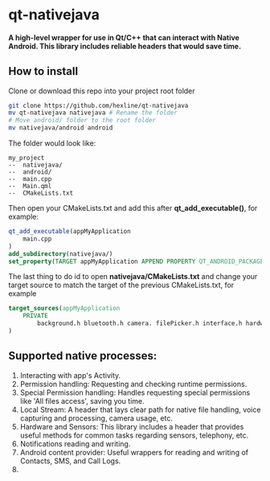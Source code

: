 # qt-nativejava
#### A high-level wrapper for use in Qt/C++ that can interact with Native Android. This library includes reliable headers that would save time. 

## How to install
Clone or download this repo into your project root folder
```bash
git clone https://github.com/hexline/qt-nativejava
mv qt-nativejava nativejava # Rename the folder
# Move android/ folder to the root folder
mv nativejava/android android
```
The folder would look like:
```
my_project
--  nativejava/
--  android/
--  main.cpp
--  Main.qml
--  CMakeLists.txt
```
Then open your CMakeLists.txt and add this after <b>qt_add_executable()</b>, for example:
```cmake
qt_add_executable(appMyApplication
    main.cpp
)
add_subdirectory(nativejava/)
set_property(TARGET appMyApplication APPEND PROPERTY QT_ANDROID_PACKAGE_SOURCE_DIR ${CMAKE_SOURCE_DIR}/android)
```
The last thing to do id to open <b>nativejava/CMakeLists.txt</b> and change your target source to match the target of the previous CMakeLists.txt, for example

```cmake
target_sources(appMyApplication
    PRIVATE
        background.h bluetooth.h camera. filePicker.h interface.h hardware.h hotspot.h launchActivity.h permission.h popup.h microphone.h notification.h specialPermission.h wifi.h
)
```


## Supported native processes:
1. Interacting with app's Activity.
2. Permission handling: Requesting and checking runtime permissions.
3. Special Permission handling: Handles requesting special permissions like 'All files access', saving you time.
4. Local Stream: A header that lays clear path for native file handling, voice capturing and processing, camera usage, etc.
5. Hardware and Sensors: This library includes a header that provides useful methods for common tasks regarding sensors, telephony, etc.
6. Notifications reading and writing.
7. Android content provider: Useful wrappers for reading and writing of Contacts, SMS, and Call Logs.
8. 
